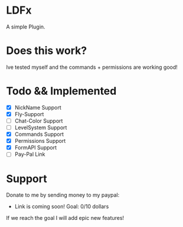 # LDFx
A simple Plugin.
# Does this work?
Ive tested myself and the commands + permissions are working good!
# Todo && Implemented
- [X] NickName Support
- [X] Fly-Support
- [ ] Chat-Color Support
- [ ] LevelSystem Support
- [X] Commands Support
- [X] Permissions Support
- [X] FormAPI Support
- [ ] Pay-Pal Link
# Support
Donate to me by sending money to my paypal:

- Link is coming soon!
Goal: 0/10 dollars

If we reach the goal I will add epic new features!
